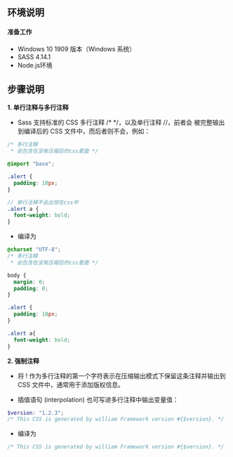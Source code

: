 ## **环境说明**

#### 准备工作

- Windows 10 1909 版本（Windows 系统）
- SASS 4.14.1
- Node.js环境

## **步骤说明**

**1. 单行注释与多行注释**

- Sass 支持标准的 CSS 多行注释 /* */，以及单行注释 //，前者会 被完整输出到编译后的 CSS 文件中，而后者则不会，例如：

```scss
/* 多行注释
 * 会包含在没有压缩后的css里面 */

@import "base";

.alert {
  padding: 10px;
}

// 单行注释不会出现在css中
.alert a {
  font-weight: bold;
}
```

- 编译为

```css
@charset "UTF-8";
/* 多行注释
 * 会包含在没有压缩后的css里面 */

body {
  margin: 0;
  padding: 0;
}

.alert {
  padding: 10px;
}

.alert a{
  font-weight: bold;
}
```

**2. 强制注释**

- 将 ! 作为多行注释的第一个字符表示在压缩输出模式下保留这条注释并输出到 CSS 文件中，通常用于添加版权信息。

- 插值语句 (interpolation) 也可写进多行注释中输出变量值：

```scss
$version: "1.2.3";
/* This CSS is generated by william Framework version #{$version}. */
```

- 编译为

```css
/* This CSS is generated by william Framework version #{$version}. */
```